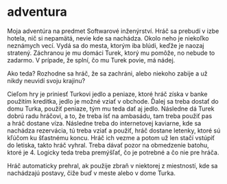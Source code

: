 # adventura
Moja adventúra na predmet Softwarové inženýrství.
Hráč sa prebudí v izbe hotela, nič si nepamätá, nevie kde sa nachádza. Okolo neho je niekoľko neznámych vecí. 
Vydá sa do mesta, ktorým iba blúdi, keďže je naozaj stratený. 
Záchranou je mu domáci Turek, ktorý mu pomôže, no nebude to zadarmo. V prípade, že splní, čo mu Turek povie, má nádej.

Ako teda? Rozhodne sa hráč, že sa zachráni, alebo niekoho zabije a už nikdy neuvidí svoju krajinu?

Cieľom hry je priniesť Turkovi jedlo a peniaze, ktoré hráč získa v banke použitím kreditka, jedlo je možné vziať v obchode.
Ďalej sa treba dostať do domu Turka, použiť peniaze, tým mu teda dať aj jedlo. 
Následne dá Turek dobrú radu hráčovi, a to, že treba ísť na ambasádu, tam treba použiť pas a hráč dostane víza. 
Následne treba do internetovej kaviarne, kde sa nachádza rezervácia, tú treba vziať a použiť, hráč dostane letenky, 
ktoré sú kľúčom ku šťastnému koncu. Hráč ich vezme a potom už len stačí vstúpiť do letiska, takto hráč vyhral. 
Treba dávať pozor na obmedzenie batohu, ktoré je 4. Logicky teda treba premýšľať, čo je potrebné a čo nie pre hráča. 

Hráč automaticky prehral, ak použije zbraň v niektorej z miestností, kde sa nachádzajú postavy,
čiže buď v meste alebo v dome Turka.

